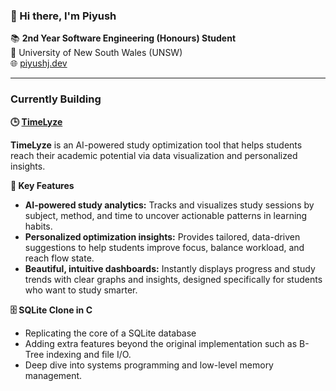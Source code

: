 ### 👋 Hi there, I'm Piyush

📚 **2nd Year Software Engineering (Honours) Student**  
📍 University of New South Wales (UNSW)  
🌐 [piyushj.dev](https://piyushj.dev)

---

### Currently Building

**🕒  [TimeLyze](https://timelyze.app)**

**TimeLyze** is an AI-powered study optimization tool that helps students reach their academic potential via data visualization and personalized insights. 

**🎯 Key Features**
- **AI-powered study analytics:** Tracks and visualizes study sessions by subject, method, and time to uncover actionable patterns in learning habits.
- **Personalized optimization insights:** Provides tailored, data-driven suggestions to help students improve focus, balance workload, and reach flow state.
- **Beautiful, intuitive dashboards:** Instantly displays progress and study trends with clear graphs and insights, designed specifically for students who want to study smarter.

**🗄️ SQLite Clone in C**  
- Replicating the core of a SQLite database  
- Adding extra features beyond the original implementation such as B-Tree indexing and file I/O.
- Deep dive into systems programming and low-level memory management.
